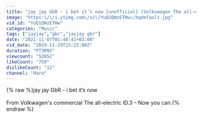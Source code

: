 ```yaml
---
title: "jay jay GbR - i bet it’s now [unofficial] (Volkswagen The all-electric ID.3 – Now you can)"
image: "https:\/\/i.ytimg.com\/vi\/YuQ1QWzETHw\/hqdefault.jpg"
vid_id: "YuQ1QWzETHw"
categories: "Music"
tags: ["jayjay","gbr","jayjay gbr"]
date: "2021-11-07T01:48:41+03:00"
vid_date: "2019-11-29T15:22:00Z"
duration: "PT3M9S"
viewcount: "52652"
likeCount: "759"
dislikeCount: "12"
channel: "Hara"
---
```

{% raw %}jay jay GbR - i bet it’s now <br /><br />From Volkwagen's commercial The all-electric ID.3 – Now you can.{% endraw %}
